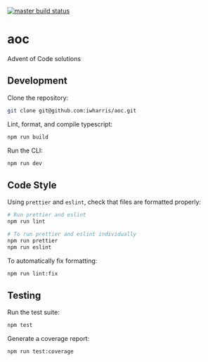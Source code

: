 [![master build status](https://github.com/iwharris/aoc/actions/workflows/build.yaml/badge.svg?branch=master)](https://github.com/iwharris/aoc/actions/workflows/build.yaml)

# aoc

Advent of Code solutions

## Development

Clone the repository:

```bash
git clone git@github.com:iwharris/aoc.git
```

Lint, format, and compile typescript:

```bash
npm run build
```

Run the CLI:

```bash
npm run dev
```

## Code Style

Using `prettier` and `eslint`, check that files are formatted properly:

```bash
# Run prettier and eslint
npm run lint

# To run prettier and eslint individually
npm run prettier
npm run eslint
```

To automatically fix formatting:

```bash
npm run lint:fix
```

## Testing

Run the test suite:

```bash
npm test
```

Generate a coverage report:

```bash
npm run test:coverage
```
